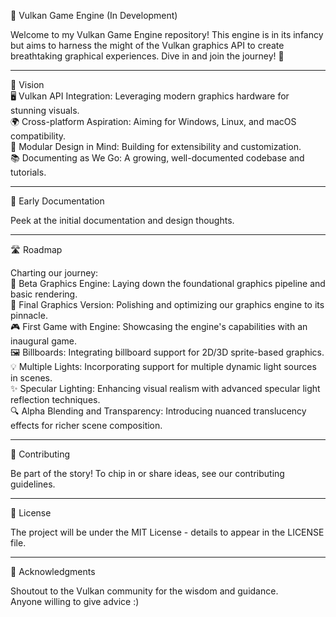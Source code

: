 🌌 Vulkan Game Engine (In Development)  
   
Welcome to my Vulkan Game Engine repository! This engine is in its infancy but aims to harness the might of the Vulkan graphics API to create breathtaking graphical experiences. Dive in and join the journey! 🚀  
   
---  
   
🎯 Vision  
🖥️ Vulkan API Integration: Leveraging modern graphics hardware for stunning visuals.  
🌍 Cross-platform Aspiration: Aiming for Windows, Linux, and macOS compatibility.  
🔧 Modular Design in Mind: Building for extensibility and customization.  
📚 Documenting as We Go: A growing, well-documented codebase and tutorials.  
   
---  
   
📖 Early Documentation  
   
Peek at the initial documentation and design thoughts.  
   
---  
   
🛣️ Roadmap  
   
Charting our journey:  
🎨 Beta Graphics Engine: Laying down the foundational graphics pipeline and basic rendering.  
🌟 Final Graphics Version: Polishing and optimizing our graphics engine to its pinnacle.  
🎮 First Game with Engine: Showcasing the engine's capabilities with an inaugural game.  
🖼️ Billboards: Integrating billboard support for 2D/3D sprite-based graphics.  
💡 Multiple Lights: Incorporating support for multiple dynamic light sources in scenes.  
✨ Specular Lighting: Enhancing visual realism with advanced specular light reflection techniques.  
🔍 Alpha Blending and Transparency: Introducing nuanced translucency effects for richer scene composition.  
   
---  
   
👥 Contributing  
   
Be part of the story! To chip in or share ideas, see our contributing guidelines.  
   
---  
   
📜 License  
   
The project will be under the MIT License - details to appear in the LICENSE file.  
   
---  
   
🙌 Acknowledgments  
   
Shoutout to the Vulkan community for the wisdom and guidance.  
Anyone willing to give advice :)  

